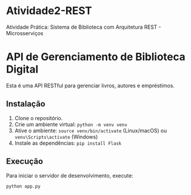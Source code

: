 # Atividade2-REST
Atividade Prática: Sistema de Biblioteca com Arquitetura REST - Microsserviços

# API de Gerenciamento de Biblioteca Digital

Esta é uma API RESTful para gerenciar livros, autores e empréstimos.

## Instalação

1.  Clone o repositório.
2.  Crie um ambiente virtual: `python -m venv venv`
3.  Ative o ambiente: `source venv/bin/activate` (Linux/macOS) ou `venv\Scripts\activate` (Windows)
4.  Instale as dependências: `pip install Flask`

## Execução

Para iniciar o servidor de desenvolvimento, execute:

```bash
python app.py
